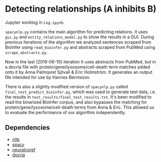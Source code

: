 # Detecting relationships (A inhibits B)

Jupyter worklog in `Log.ipynb`.

`spacynlp.py` contains the main algorithm for predicting relations. It uses `gui.py` and `entity_relations_model.py` to show the results in a GUI. 
During previous iterations of the algorithm we analyzed sentences scraped from BioInfer using `read_bioinfer.py` and abstracts scraped from PubMed using `scrape_abstracts.py`.

Now in the last (2019-06-10) iteration it uses abstracts from PubMed, but in a docria file with protein/gene/lysosome/cell-death term matches added onto it by Anna Palmqvist Sjövall & Eric Holmström. It generates an output file intended for use by Hannes Berntsson.

There is also a slightly modified version of `spacynlp.py` called `final_test_predict_bioinfer.py`, which was used to generate test data, i.e. the results in `test_results/final_test_results.txt`.
It's been modified to read the binarized BioInfer corpus, and also bypasses the matching for protein/gene/lysosome/cell-death terms from Anna & Eric. This allowed us to evaluate the performance of our algorithm independently.

## Dependencies

- [nltk](https://www.ntlk.org)
- [spacy](https://spacy.io)
- [neuralcoref](https://github.com/huggingface/neuralcoref)
- [docria](https://pypi.org/project/docria)
